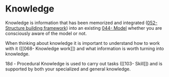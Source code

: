 # Knowledge

Knowledge is information that has been memorized and integrated ([052- Structure building framework](052-%20Structure%20building%20framework.md)) into an existing [044- Model](044-%20Model.md) whether you are consciously aware of the model or not.

When thinking about knowledge it is important to understand how to work with it ([[068- Knowledge work]]) and what information is worth turning into knowledge.

18d - Procedural Knowledge is used to carry out tasks ([[103- Skill]]) and is supported by both your specialized and general knowledge.